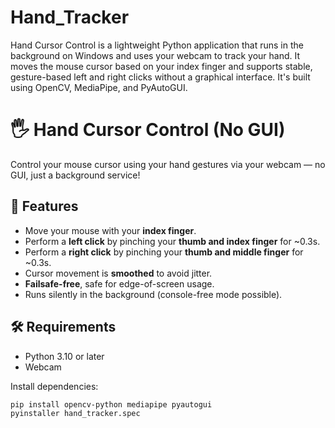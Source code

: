 # Hand_Tracker
Hand Cursor Control is a lightweight Python application that runs in the background on Windows and uses your webcam to track your hand. It moves the mouse cursor based on your index finger and supports stable, gesture-based left and right clicks without a graphical interface. It's built using OpenCV, MediaPipe, and PyAutoGUI.

# 🖐️ Hand Cursor Control (No GUI)

Control your mouse cursor using your hand gestures via your webcam — no GUI, just a background service!

## 🔧 Features

- Move your mouse with your **index finger**.
- Perform a **left click** by pinching your **thumb and index finger** for ~0.3s.
- Perform a **right click** by pinching your **thumb and middle finger** for ~0.3s.
- Cursor movement is **smoothed** to avoid jitter.
- **Failsafe-free**, safe for edge-of-screen usage.
- Runs silently in the background (console-free mode possible).

## 🛠️ Requirements

- Python 3.10 or later  
- Webcam

Install dependencies:

```bash
pip install opencv-python mediapipe pyautogui
pyinstaller hand_tracker.spec
```



